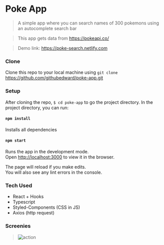 # Poke App

> A simple app where you can search names of 300 pokemons using an autocomplete search bar

> This app gets data from https://pokeapi.co/

> Demo link: https://poke-search.netlify.com

### Clone

Clone this repo to your local machine using `git clone` https://github.com/githubedward/poke-app.git

### Setup

After cloning the repo, `$ cd poke-app` to go the project directory.
In the project directory, you can run:

#### `npm install`

Installs all dependencies

#### `npm start`

Runs the app in the development mode.<br>
Open [http://localhost:3000](http://localhost:3000) to view it in the browser.

The page will reload if you make edits.<br>
You will also see any lint errors in the console.

### Tech Used

- React + Hooks
- Typescript
- Styled-Components (CSS in JS)
- Axios (http request)

### Screenies

> ![action](https://user-images.githubusercontent.com/41134618/58395400-f97e8e00-8015-11e9-9077-b417c8ae62bd.gif)
